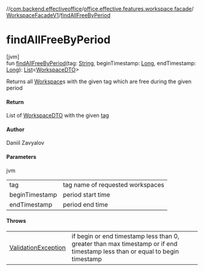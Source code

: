 //[com.backend.effectiveoffice](../../../index.md)/[office.effective.features.workspace.facade](../index.md)/[WorkspaceFacadeV1](index.md)/[findAllFreeByPeriod](find-all-free-by-period.md)

# findAllFreeByPeriod

[jvm]\
fun [findAllFreeByPeriod](find-all-free-by-period.md)(tag: [String](https://kotlinlang.org/api/latest/jvm/stdlib/kotlin/-string/index.html), beginTimestamp: [Long](https://kotlinlang.org/api/latest/jvm/stdlib/kotlin/-long/index.html), endTimestamp: [Long](https://kotlinlang.org/api/latest/jvm/stdlib/kotlin/-long/index.html)): [List](https://kotlinlang.org/api/latest/jvm/stdlib/kotlin.collections/-list/index.html)&lt;[WorkspaceDTO](../../office.effective.dto/-workspace-d-t-o/index.md)&gt;

Returns all [Workspace](../../office.effective.model/-workspace/index.md)s with the given tag which are free during the given period

#### Return

List of [WorkspaceDTO](../../office.effective.dto/-workspace-d-t-o/index.md) with the given [tag](find-all-free-by-period.md)

#### Author

Daniil Zavyalov

#### Parameters

jvm

| | |
|---|---|
| tag | tag name of requested workspaces |
| beginTimestamp | period start time |
| endTimestamp | period end time |

#### Throws

| | |
|---|---|
| [ValidationException](../../office.effective.common.exception/-validation-exception/index.md) | if begin or end timestamp less than 0, greater than max timestamp or if end timestamp less than or equal to begin timestamp |
